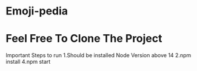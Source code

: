 # Emoji-pedia
# Feel Free To Clone The Project
Important Steps to run
1.Should be installed Node Version above 14
2.npm install
4.npm start
